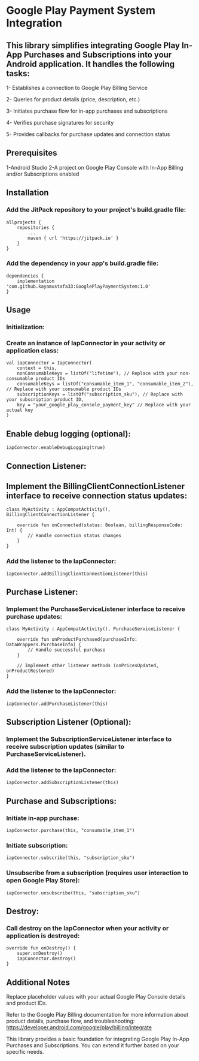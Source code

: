 # Google Play Payment System Integration

## This library simplifies integrating Google Play In-App Purchases and Subscriptions into your Android application. It handles the following tasks:

1- Establishes a connection to Google Play Billing Service

2- Queries for product details (price, description, etc.)

3- Initiates purchase flow for in-app purchases and subscriptions

4- Verifies purchase signatures for security

5- Provides callbacks for purchase updates and connection status

## Prerequisites

1-Android Studio
2-A project on Google Play Console with In-App Billing and/or Subscriptions enabled

## Installation

### Add the JitPack repository to your project's build.gradle file:

    allprojects {
        repositories {
            ...
            maven { url 'https://jitpack.io' }
        }
    }

### Add the dependency in your app's build.gradle file:

    dependencies {
        implementation 'com.github.kayamustafa33:GooglePlayPaymentSystem:1.0'
    }

## Usage

### Initialization:

### Create an instance of IapConnector in your activity or application class:

    val iapConnector = IapConnector(
        context = this,
        nonConsumableKeys = listOf("lifetime"), // Replace with your non-consumable product IDs
        consumableKeys = listOf("consumable_item_1", "consumable_item_2"), // Replace with your consumable product IDs
        subscriptionKeys = listOf("subscription_sku"), // Replace with your subscription product ID,
        key = "your_google_play_console_payment_key" // Replace with your actual key
    )

## Enable debug logging (optional):

    iapConnector.enableDebugLogging(true)

## Connection Listener:

## Implement the BillingClientConnectionListener interface to receive connection status updates:

    class MyActivity : AppCompatActivity(), BillingClientConnectionListener {
    
        override fun onConnected(status: Boolean, billingResponseCode: Int) {
            // Handle connection status changes
        }
    }

### Add the listener to the IapConnector:

    iapConnector.addBillingClientConnectionListener(this)

## Purchase Listener:

### Implement the PurchaseServiceListener interface to receive purchase updates:

    class MyActivity : AppCompatActivity(), PurchaseServiceListener {
    
        override fun onProductPurchased(purchaseInfo: DataWrappers.PurchaseInfo) {
            // Handle successful purchase
        }
    
        // Implement other listener methods (onPricesUpdated, onProductRestored)
    }

### Add the listener to the IapConnector:
    iapConnector.addPurchaseListener(this)

## Subscription Listener (Optional):

### Implement the SubscriptionServiceListener interface to receive subscription updates (similar to PurchaseServiceListener).

### Add the listener to the IapConnector:

    iapConnector.addSubscriptionListener(this)

## Purchase and Subscriptions:

### Initiate in-app purchase:
    iapConnector.purchase(this, "consumable_item_1")

### Initiate subscription:
    iapConnector.subscribe(this, "subscription_sku")

### Unsubscribe from a subscription (requires user interaction to open Google Play Store):
    iapConnector.unsubscribe(this, "subscription_sku")

## Destroy:

### Call destroy on the IapConnector when your activity or application is destroyed:
    override fun onDestroy() {
        super.onDestroy()
        iapConnector.destroy()
    }

## Additional Notes

Replace placeholder values with your actual Google Play Console details and product IDs.

Refer to the Google Play Billing documentation for more information about product details, purchase flow, and troubleshooting: https://developer.android.com/google/play/billing/integrate

This library provides a basic foundation for integrating Google Play In-App Purchases and Subscriptions. You can extend it further based on your specific needs.



